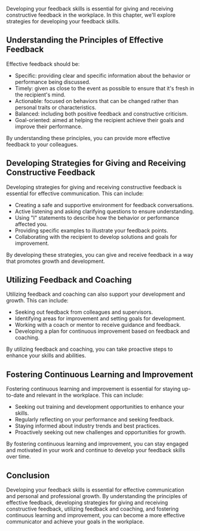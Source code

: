 
Developing your feedback skills is essential for giving and receiving constructive feedback in the workplace. In this chapter, we'll explore strategies for developing your feedback skills.

Understanding the Principles of Effective Feedback
--------------------------------------------------

Effective feedback should be:

* Specific: providing clear and specific information about the behavior or performance being discussed.
* Timely: given as close to the event as possible to ensure that it's fresh in the recipient's mind.
* Actionable: focused on behaviors that can be changed rather than personal traits or characteristics.
* Balanced: including both positive feedback and constructive criticism.
* Goal-oriented: aimed at helping the recipient achieve their goals and improve their performance.

By understanding these principles, you can provide more effective feedback to your colleagues.

Developing Strategies for Giving and Receiving Constructive Feedback
--------------------------------------------------------------------

Developing strategies for giving and receiving constructive feedback is essential for effective communication. This can include:

* Creating a safe and supportive environment for feedback conversations.
* Active listening and asking clarifying questions to ensure understanding.
* Using "I" statements to describe how the behavior or performance affected you.
* Providing specific examples to illustrate your feedback points.
* Collaborating with the recipient to develop solutions and goals for improvement.

By developing these strategies, you can give and receive feedback in a way that promotes growth and development.

Utilizing Feedback and Coaching
-------------------------------

Utilizing feedback and coaching can also support your development and growth. This can include:

* Seeking out feedback from colleagues and supervisors.
* Identifying areas for improvement and setting goals for development.
* Working with a coach or mentor to receive guidance and feedback.
* Developing a plan for continuous improvement based on feedback and coaching.

By utilizing feedback and coaching, you can take proactive steps to enhance your skills and abilities.

Fostering Continuous Learning and Improvement
---------------------------------------------

Fostering continuous learning and improvement is essential for staying up-to-date and relevant in the workplace. This can include:

* Seeking out training and development opportunities to enhance your skills.
* Regularly reflecting on your performance and seeking feedback.
* Staying informed about industry trends and best practices.
* Proactively seeking out new challenges and opportunities for growth.

By fostering continuous learning and improvement, you can stay engaged and motivated in your work and continue to develop your feedback skills over time.

Conclusion
----------

Developing your feedback skills is essential for effective communication and personal and professional growth. By understanding the principles of effective feedback, developing strategies for giving and receiving constructive feedback, utilizing feedback and coaching, and fostering continuous learning and improvement, you can become a more effective communicator and achieve your goals in the workplace.
